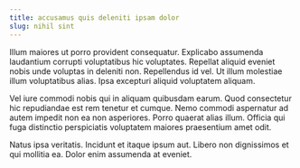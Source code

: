 ```yaml
---
title: accusamus quis deleniti ipsam dolor
slug: nihil sint
---
```


Illum maiores ut porro provident consequatur. Explicabo assumenda laudantium corrupti voluptatibus hic voluptates. Repellat aliquid eveniet nobis unde voluptas in deleniti non. Repellendus id vel. Ut illum molestiae illum voluptatibus alias. Ipsa excepturi aliquid voluptatem aliquam.

Vel iure commodi nobis qui in aliquam quibusdam earum. Quod consectetur hic repudiandae est rem tenetur et cumque. Nemo commodi aspernatur ad autem impedit non ea non asperiores. Porro quaerat alias illum. Officia qui fuga distinctio perspiciatis voluptatem maiores praesentium amet odit.

Natus ipsa veritatis. Incidunt et itaque ipsum aut. Libero non dignissimos et qui mollitia ea. Dolor enim assumenda at eveniet.
